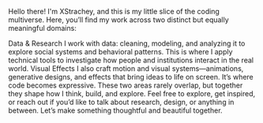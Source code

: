 Hello there! I'm XStrachey, and this is my little slice of the coding multiverse. Here, you’ll find my work across two distinct but equally meaningful domains:

Data & Research
I work with data: cleaning, modeling, and analyzing it to explore social systems and behavioral patterns. This is where I apply technical tools to investigate how people and institutions interact in the real world.
Visual Effects
I also craft motion and visual systems—animations, generative designs, and effects that bring ideas to life on screen. It’s where code becomes expressive.
These two areas rarely overlap, but together they shape how I think, build, and explore.
Feel free to explore, get inspired, or reach out if you’d like to talk about research, design, or anything in between. Let’s make something thoughtful and beautiful together.
